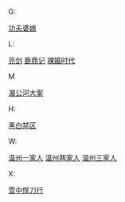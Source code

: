 G:

[功夫婆媳](https://pcrock88.github.io/zb/lxj/G/功夫婆媳.m3u)

L:

[亮剑](https://pcrock88.github.io/zb/lxj/L/亮剑.m3u)
[鹿鼎记](https://pcrock88.github.io/zb/lxj/L/鹿鼎记.m3u)
[裸婚时代](https://pcrock88.github.io/zb/lxj/L/裸婚时代.m3u)

M

[湄公河大案](https://pcrock88.github.io/zb/lxj/M/湄公河大案.m3u)

H:

[黑白禁区](https://pcrock88.github.io/zb/lxj/H/黑白禁区.m3u)

W:

[温州一家人](https://pcrock88.github.io/zb/lxj/W/温州一家人.m3u)
[温州两家人](https://pcrock88.github.io/zb/lxj/W/温州两家人.m3u)
[温州三家人](https://pcrock88.github.io/zb/lxj/W/温州三家人.m3u)

X:

[雪中悍刀行](https://pcrock88.github.io/zb/lxj/X/雪中悍刀行.m3u)
